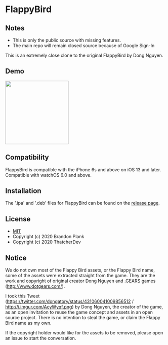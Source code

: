 # FlappyBird

## Notes
* This is only the public source with missing features.
* The main repo will remain closed source because of Google Sign-In

This is an extremely close clone to the original FlappyBird by Dong Nguyen.

## Demo
<img src="demo/demo.gif" width="200">

## Compatibility
FlappyBird is compatible with the iPhone 6s and above on iOS 13 and later.
Compatible with watchOS 6.0 and above.

## Installation
The '.ipa' and '.deb' files for FlappyBird can be found on the [release page](https://github.com/brandonplank/flappybird/releases).

## License
- [MIT](https://choosealicense.com/licenses/mit/)
- Copyright (c) 2020 Brandon Plank
- Copyright (c) 2020 ThatcherDev

## Notice
We do not own most of the Flappy Bird assets, or the Flappy Bird name, some of the assets
were extracted straight from the game. They are the work and copyright of original 
creator Dong Nguyen and .GEARS games (http://www.dotgears.com/).

I took this Tweet (https://twitter.com/dongatory/status/431060041009856512 /
http://i.imgur.com/AcyWyqf.png) by Dong Nguyen, the creator of the game, as an open 
invitation to reuse the game concept and assets in an open source project. 
There is no intention to steal the game, or claim the Flappy Bird name as my own.

If the copyright holder would like for the assets to be removed, please open an 
issue to start the conversation.
